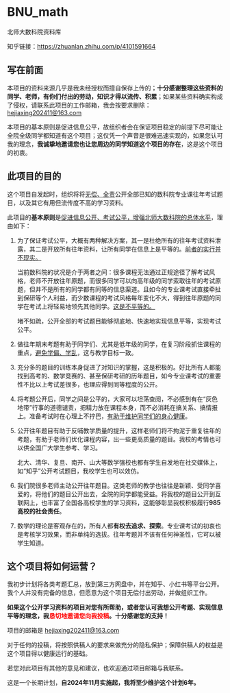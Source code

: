 # BNU_math
 北师大数科院资料库
 
知乎链接：https://zhuanlan.zhihu.com/p/4101591664
## 写在前面

本项目的资料来源几乎是我未经授权而擅自保存上传的；**十分感谢整理这些资料的同学、老师，有你们付出的劳动，知识才得以流传、积累**；如果某些资料确实构成了侵权，请联系此项目的工作邮箱，我会按要求删除：<hejiaxing202411@163.com>

本项目的基本原则是促进信息公平，故组织者会在保证项目稳定的前提下尽可能让全院全级同学都知道有这个项目；这仅凭一个声音是很难迅速实现的，如果您认可我的理念，**我诚挚地邀请您也让您周边的同学知道这个项目的存在**，这是这个项目的初衷。

## 此项目的目的

这个项目自发起时，组织将将<u>无偿、全责</u>公开全部已知的数科院专业课往年考试题目，以及其它有用但流传度不高的学习资料。

此项目的**基本原则**是<u>促进信息公开、考试公平，增强北师大数科院的总体水平</u>，理由如下：

1. 为了保证考试公平，大概有两种解决方案，其一是杜绝所有的往年考试资料泄露，其二是开放所有往年资料，让所有同学在信息上是平等的。<u>前者的实行并不现实。</u>

   当前数科院的状况是介于两者之间：很多课程无法通过正规途径了解考试风格，老师不开放往年原题，而很多同学可以向高年级的同学索取往年的考试原题，但并不是所有的同学都有同等的信息渠道。且如今的专业课考试直接牵扯到保研等个人利益，而少数课程的考试风格每年变化不大，得到往年原题的同学在考试上将轻易地领先其他同学。<u>这是不平等的。</u>

   堵不如疏，公开全部的考试题目能够彻底地、快速地实现信息平等，实现考试公平。

2. 做往年期末考题有助于同学们、尤其是低年级的同学，在复习阶段抓住课程的重点，<u>避免学偏、学乱</u>，这与教学目标一致。

3. 充分多的题目的训练本身促进了对知识的掌握，这是积极的。好比所有人都能找到高考的、数学竞赛的、甚至保研考研的历年题目，如今专业课考试的重要性不比以上考试差很多，也理应得到同等程度的公开。

4. 将考题公开后，同学之间是公平的，大家可以坦荡查阅，不必感到有在“灰色地带”行事的道德谴责，把精力放在课程本身，而不必消耗在搞关系、搞情报上。准备考试时在心理上不拧巴，<u>有助于维护同学们的身心健康</u>。

5. 公开往年题目有助于反哺教学质量的提升，这样老师们将不拘泥于重复往年的考题，有助于老师们优化课程内容，出一些更高质量的题目。我校的考情也可以供全国广大学生参考、学习。

   北大、清华、复旦、南开、山大等数学强校也都有学生自发地在社交媒体上，如“知乎”公开考试题目，我校学生也可以效仿。

6. 我们院很多老师主动公开往年题目。这类老师的教学也往往是新颖、受同学喜爱的，将他们的题目公开出去，全院的同学都能受益。将我校的题目公开到互联网上，也丰富了全国各高校学生的学习资料，这能够彰显我校积极履行**985高校的社会责任**。

7. 数学的理论是客观存在的，所有人都**有权去追求、探索**。专业课考试的初衷也是考核学习效果，而非单纯的选拔。往年考题并不该有任何神圣性，它可以被学生知道。

## 这个项目将如何运营？

我初步计划将各类考题汇总，放到第三方网盘中，并在知乎、小红书等平台公开。我个人并没有完备的信息，但愿意为这个项目无偿付出劳动，并做组织工作。

**如果这个公开学习资料的项目对您有所帮助，或者您认可我想公开考题、实现信息平等的理念，我<span style="color:red">恳切地邀请您向我投稿</span>。十分感谢您的支持！**

项目的邮箱是 <hejiaxing202411@163.com>

对于任何的投稿，将按照供稿人的要求来做充分的隐私保护；保障供稿人的权益是这个项目得以健康运行的基础。

若您对此项目有其他的意见和建议，也欢迎通过项目邮箱与我联系。

这是一个长期计划，**自2024年11月实施起，我将至少维护这个计划6年。**
